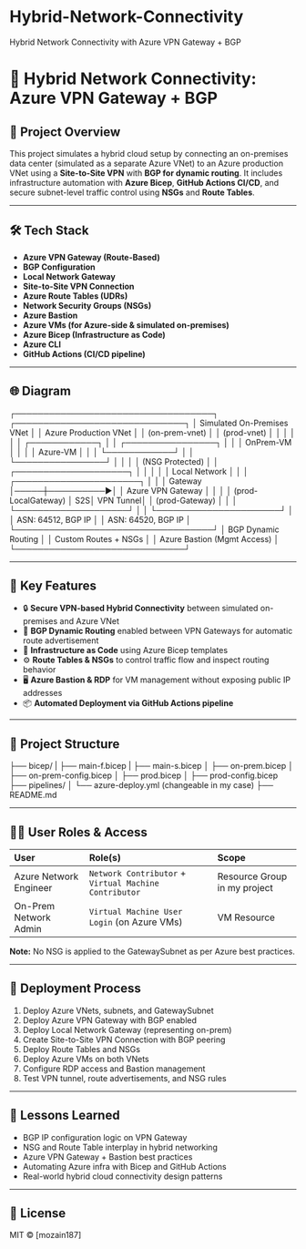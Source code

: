 # Hybrid-Network-Connectivity
Hybrid Network Connectivity with Azure VPN Gateway + BGP
# 🔷 Hybrid Network Connectivity: Azure VPN Gateway + BGP

## 📖 Project Overview
This project simulates a hybrid cloud setup by connecting an on-premises data center (simulated as a separate Azure VNet) to an Azure production VNet using a **Site-to-Site VPN** with **BGP for dynamic routing**. It includes infrastructure automation with **Azure Bicep**, **GitHub Actions CI/CD**, and secure subnet-level traffic control using **NSGs** and **Route Tables**.

---

## 🛠️ Tech Stack
- **Azure VPN Gateway (Route-Based)**
- **BGP Configuration**
- **Local Network Gateway**
- **Site-to-Site VPN Connection**
- **Azure Route Tables (UDRs)**
- **Network Security Groups (NSGs)**
- **Azure Bastion**
- **Azure VMs (for Azure-side & simulated on-premises)**
- **Azure Bicep (Infrastructure as Code)**
- **Azure CLI**
- **GitHub Actions (CI/CD pipeline)**

---

## 🌐 Diagram

┌───────────────────────────────────┐           ┌──────────────────────────────┐
│       Simulated On-Premises VNet  │           │        Azure Production VNet │
│          (on-prem-vnet)           │           │            (prod-vnet)       │
│                                   │           │                              │
│   ┌────────────┐                  │           │     ┌────────────────┐       │
│   │ OnPrem-VM  │                  │           │     │ Azure-VM        │      │
│   └────────────┘                  │           │     └────────────────┘       │
│                                   │           │         (NSG Protected)      │
│      ┌────────────────────┐       │           │                              │
│      │ Local Network       │      │           │  ┌──────────────────────┐    │
│      │ Gateway             │─────┼──────────►│  │ Azure VPN Gateway     │    │
│      │ (prod-LocalGateway) │  S2S│  VPN Tunnel│  │ (prod-Gateway)       │    │
│      └────────────────────┘      │           │  └──────────────────────┘     │
│        ASN: 64512, BGP IP         │           │      ASN: 64520, BGP IP      │
└───────────────────────────────────┘           │  BGP Dynamic Routing         │
                                                 │  Custom Routes + NSGs       │
                                                 │  Azure Bastion (Mgmt Access) │
                                                 └──────────────────────────────┘


---

## 🚀 Key Features

- 🔒 **Secure VPN-based Hybrid Connectivity** between simulated on-premises and Azure VNet
- 📡 **BGP Dynamic Routing** enabled between VPN Gateways for automatic route advertisement
- 📑 **Infrastructure as Code** using Azure Bicep templates
- ⚙️ **Route Tables & NSGs** to control traffic flow and inspect routing behavior
- 🖥️ **Azure Bastion & RDP** for VM management without exposing public IP addresses
- 📦 **Automated Deployment via GitHub Actions pipeline**

---

## 📂 Project Structure

├── bicep/
| ├── main-f.bicep
| ├── main-s.bicep
│ ├── on-prem.bicep
│ ├── on-prem-config.bicep
│ ├── prod.bicep
│ ├── prod-config.bicep
├── pipelines/
│ └── azure-deploy.yml (changeable in my case)
├── README.md


---



## 🧑‍💻 User Roles & Access

| User                    | Role(s)                                | Scope                         |
|:------------------------|:---------------------------------------|:-----------------------------|
| Azure Network Engineer   | `Network Contributor` + `Virtual Machine Contributor` | Resource Group in my project |
| On-Prem Network Admin    | `Virtual Machine User Login` (on Azure VMs) | VM Resource |

**Note:** No NSG is applied to the GatewaySubnet as per Azure best practices.

---

## 📖 Deployment Process

1. Deploy Azure VNets, subnets, and GatewaySubnet
2. Deploy Azure VPN Gateway with BGP enabled
3. Deploy Local Network Gateway (representing on-prem)
4. Create Site-to-Site VPN Connection with BGP peering
5. Deploy Route Tables and NSGs
6. Deploy Azure VMs on both VNets
7. Configure RDP access and Bastion management
8. Test VPN tunnel, route advertisements, and NSG rules

---

## 📝 Lessons Learned

- BGP IP configuration logic on VPN Gateway
- NSG and Route Table interplay in hybrid networking
- Azure VPN Gateway + Bastion best practices
- Automating Azure infra with Bicep and GitHub Actions
- Real-world hybrid cloud connectivity design patterns

---



## 📌 License

MIT © [mozain187]

